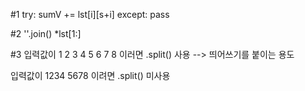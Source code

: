 #1
try:
    sumV += lst[i][s+i]
except:
    pass

#2
''.join()
*lst[1:]

#3
입력값이
1 2 3 4
5 6 7 8
이러면 .split() 사용 --> 띄어쓰기를 붙이는 용도

입력값이
1234
5678
이려면 .split() 미사용
